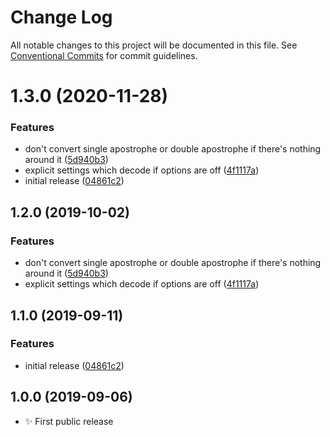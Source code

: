 # Change Log

All notable changes to this project will be documented in this file.
See [Conventional Commits](https://conventionalcommits.org) for commit guidelines.

# 1.3.0 (2020-11-28)


### Features

* don't convert single apostrophe or double apostrophe if there's nothing around it ([5d940b3](https://git.sr.ht/~royston/codsen/commits/5d940b370f9913ba827644f0980ac5f03d92f4f8))
* explicit settings which decode if options are off ([4f1117a](https://git.sr.ht/~royston/codsen/commits/4f1117a4962e51413170b0eb4695f2d9edef71dd))
* initial release ([04861c2](https://git.sr.ht/~royston/codsen/commits/04861c2ae67e6d14614e4ff9ba0517746ea93e1e))





## 1.2.0 (2019-10-02)

### Features

- don't convert single apostrophe or double apostrophe if there's nothing around it ([5d940b3](https://gitlab.com/codsen/codsen/commit/5d940b3))
- explicit settings which decode if options are off ([4f1117a](https://gitlab.com/codsen/codsen/commit/4f1117a))

## 1.1.0 (2019-09-11)

### Features

- initial release ([04861c2](https://gitlab.com/codsen/codsen/commit/04861c2))

## 1.0.0 (2019-09-06)

- ✨ First public release
